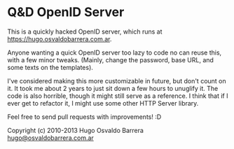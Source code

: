 Q&D OpenID Server
=================

This is a quickly hacked OpenID server, which runs at
https://hugo.osvaldobarrera.com.ar.

Anyone wanting a quick OpenID server too lazy to code no can reuse
this, with a few minor tweaks. (Mainly, change the password, base
URL, and some texts on the templates).

I've considered making this more customizable in future,
but don't count on it. It took me about 2 years to just sit down a
few hours to unuglify it.
The code is also horrible, though it might still serve as a reference.
I think that if I ever get to refactor it, I might use some other
HTTP Server library.

Feel free to send pull requests with improvements! :D

Copyright (c) 2010-2013 Hugo Osvaldo Barrera <hugo@osvaldobarrera.com.ar>
